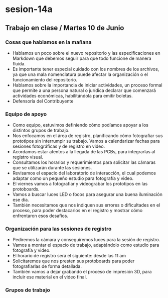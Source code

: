 # sesion-14a

## Trabajo en clase / Martes 10 de Junio

### Cosas que hablamos en la mañana

- Hablamos un poco sobre el nuevo repositorio y las especificaciones en Markdown que debemos seguir para que todo funcione de manera fluida.
- Es importante tener especial cuidado con los nombres de los archivos, ya que una mala nomenclatura puede afectar la organización o el funcionamiento del repositorio.
- Hablamos sobre la importancia de iniciar actividades, un proceso formal que permite a una persona natural o jurídica declarar que comenzará actividades económicas, habilitándola para emitir boletas.
- Defensoría del Contribuyente

### Equipo de apoyo

- Como equipo, estuvimos definiendo cómo podíamos apoyar a los distintos grupos de trabajo.
- Nos enfocamos en el área de registro, planificando cómo fotografiar sus prototipos sin interrumpir su trabajo. Vamos a calendarizar fechas para sesiones fotográficas y de registro en video.
- Acordamos estar atentos a la llegada de las PCBs, para integrarlas al registro visual.
- Consultamos los horarios y requerimientos para solicitar las cámaras que se utilizarán durante las sesiones.
- Revisamos el espacio del laboratorio de interacción, el cual podemos adaptar como un pequeño estudio para fotografía y video.
- El viernes vamos a fotografiar y videograbar los prototipos en las protoboards.
- Vamos a buscar luces LED o focos para asegurar una buena iluminación ese día.
- También necesitamos que nos indiquen sus errores o dificultades en el proceso, para poder destacarlos en el registro y mostrar cómo enfrentaron esos desafíos.

### Organización para las sesiones de registro

- Pediremos la cámara y conseguiremos luces para la sesión de registro.
- Vamos a montar el espacio de trabajo, adaptándolo como estudio para fotografía y video.
- El horario de registro será el siguiente: desde las 11 am
- Solicitaremos que nos presten sus protoboards para poder fotografiarlas de forma detallada.
- También vamos a dejar grabando el proceso de impresión 3D, para incluir ese material en el video final.

### Grupos de trabajo
